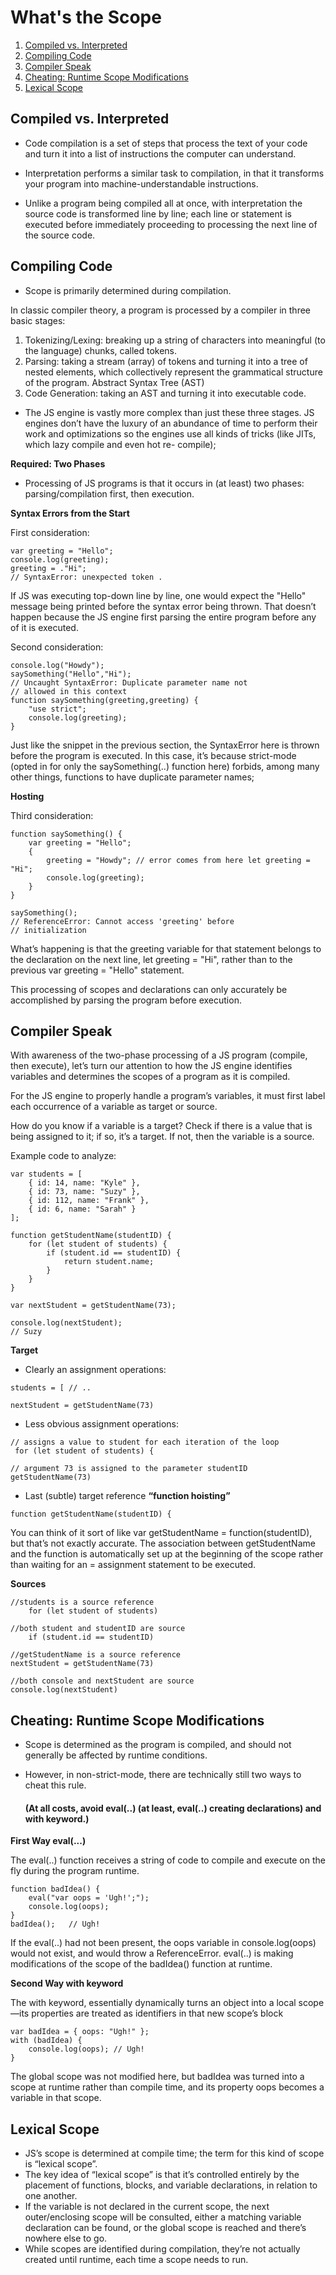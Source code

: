 # What's the Scope

1. [Compiled vs. Interpreted](#compiledVSInterpreted)
2. [Compiling Code](#compilingCode)
3. [Compiler Speak](#compilingSpeak)
4. [Cheating: Runtime Scope Modifications](#runtimeScopeModifications)
5. [Lexical Scope](#lexicalScope)

## <a id="compiledVSInterpreted"></a> Compiled vs. Interpreted

- Code compilation is a set of steps that process the text of your code and turn it into a list of instructions the computer can understand.

- Interpretation performs a similar task to compilation, in that it transforms your program into machine-understandable instructions.

- Unlike a program being compiled all at once, with interpretation the source code is transformed line by line; each line or statement is executed before immediately proceeding to processing the next line of the source code.

## <a id="compilingCode"></a> Compiling Code

- Scope is primarily determined during compilation.

In classic compiler theory, a program is processed by a compiler in three basic stages:

1. Tokenizing/Lexing: breaking up a string of characters into meaningful (to the language) chunks, called tokens.
2. Parsing: taking a stream (array) of tokens and turning it into a tree of nested elements, which collectively represent the grammatical structure of the program. Abstract Syntax Tree (AST)
3. Code Generation: taking an AST and turning it into executable code.

- The JS engine is vastly more complex than just these three stages. JS engines don’t have the luxury of an abundance of time to perform their work and optimizations so the engines use all kinds of tricks (like JITs, which lazy compile and even hot re- compile);

**Required: Two Phases**

- Processing of JS programs is that it occurs in (at least) two phases: parsing/compilation first, then execution.

**Syntax Errors from the Start**

First consideration:

```
var greeting = "Hello";
console.log(greeting);
greeting = ."Hi";
// SyntaxError: unexpected token .
```

If JS was executing top-down line by line, one would expect the "Hello" message being printed before the syntax error being thrown. That doesn’t happen because the JS engine first parsing the entire program before any of it is executed.

Second consideration:

```
console.log("Howdy");
saySomething("Hello","Hi");
// Uncaught SyntaxError: Duplicate parameter name not
// allowed in this context
function saySomething(greeting,greeting) {
    "use strict";
    console.log(greeting);
}
```

Just like the snippet in the previous section, the SyntaxError here is thrown before the program is executed. In this case, it’s because strict-mode (opted in for only the saySomething(..) function here) forbids, among many other things, functions to have duplicate parameter names;

**Hosting**

Third consideration:

```
function saySomething() {
    var greeting = "Hello";
    {
        greeting = "Howdy"; // error comes from here let greeting = "Hi";
        console.log(greeting);
    }
}

saySomething();
// ReferenceError: Cannot access 'greeting' before
// initialization
```

What’s happening is that the greeting variable for that statement belongs to the declaration on the next line, let greeting = "Hi", rather than to the previous var greeting = "Hello" statement.

This processing of scopes and declarations can only accurately be accomplished by parsing the program before execution.

## <a id="compilingSpeak"></a> Compiler Speak

With awareness of the two-phase processing of a JS program (compile, then execute), let’s turn our attention to how the JS engine identifies variables and determines the scopes of a program as it is compiled.

For the JS engine to properly handle a program’s variables, it must first label each occurrence of a variable as target or source.

How do you know if a variable is a target? Check if there is a value that is being assigned to it; if so, it’s a target. If not, then the variable is a source.

Example code to analyze:

```
var students = [
    { id: 14, name: "Kyle" },
    { id: 73, name: "Suzy" },
    { id: 112, name: "Frank" },
    { id: 6, name: "Sarah" }
];

function getStudentName(studentID) {
    for (let student of students) {
        if (student.id == studentID) {
            return student.name;
        }
    }
}

var nextStudent = getStudentName(73);

console.log(nextStudent);
// Suzy
```

**Target**

- Clearly an assignment operations:

```
students = [ // ..
```

```
nextStudent = getStudentName(73)
```

- Less obvious assignment operations:

```
// assigns a value to student for each iteration of the loop
 for (let student of students) {
```

```
// argument 73 is assigned to the parameter studentID
getStudentName(73)
```

- Last (subtle) target reference **“function hoisting”**

```
function getStudentName(studentID) {
```

You can think of it sort of like var getStudentName = function(studentID), but that’s not exactly accurate.
The association between getStudentName and the function is automatically set up at the beginning of the scope rather than waiting for an = assignment statement to be executed.

**Sources**

```
//students is a source reference
    for (let student of students)
```

```
//both student and studentID are source
    if (student.id == studentID)
```

```
//getStudentName is a source reference
nextStudent = getStudentName(73)
```

```
//both console and nextStudent are source
console.log(nextStudent)
```

## <a id="runtimeScopeModifications"></a> Cheating: Runtime Scope Modifications

- Scope is determined as the program is compiled, and should not generally be affected by runtime conditions.
- However, in non-strict-mode, there are technically still two ways to cheat this rule.

  #### (At all costs, avoid eval(..) (at least, eval(..) creating declarations) and with keyword.)

**First Way eval(...)**

The eval(..) function receives a string of code to compile and execute on the fly during the program runtime.

```
function badIdea() {
    eval("var oops = 'Ugh!';");
    console.log(oops);
}
badIdea();   // Ugh!
```

If the eval(..) had not been present, the oops variable in console.log(oops) would not exist, and would throw a ReferenceError. eval(..) is making modifications of the scope of the badIdea() function at runtime.

**Second Way with keyword**

The with keyword, essentially dynamically turns an object into a local scope—its properties are treated as identifiers in that new scope’s block

```
var badIdea = { oops: "Ugh!" };
with (badIdea) {
    console.log(oops); // Ugh!
}
```

The global scope was not modified here, but badIdea was turned into a scope at runtime rather than compile time, and its property oops becomes a variable in that scope.

## <a id="lexicalScope"></a> Lexical Scope

- JS’s scope is determined at compile time; the term for this kind of scope is “lexical scope”.
- The key idea of “lexical scope” is that it’s controlled entirely by the placement of functions, blocks, and variable declarations, in relation to one another.
- If the variable is not declared in the current scope, the next outer/enclosing scope will be consulted, either a matching variable declaration can be found, or the global scope is reached and there’s nowhere else to go.
- While scopes are identified during compilation, they’re not actually created until runtime, each time a scope needs to run.
